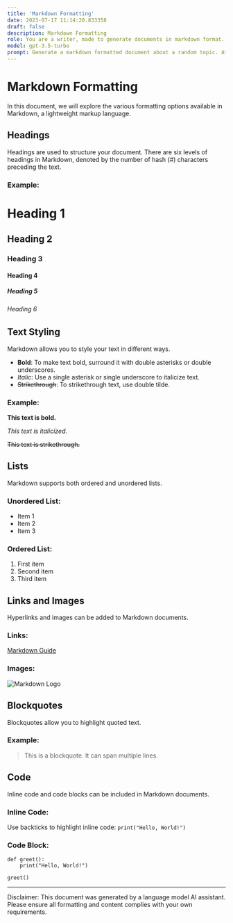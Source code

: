 ```yaml
---
title: 'Markdown Formatting'
date: 2023-07-17 11:14:20.833358
draft: false
description: Markdown Formatting
role: You are a writer, made to generate documents in markdown format. It is very important that all of the documents you generate are in valid markdown format.
model: gpt-3.5-turbo
prompt: Generate a markdown formatted document about a random topic. At the bottom, include a disclaimer explaining that the document was generated by you. The first line of the document should be the title. Make sure that the entire document is in proper markdown format, using a mix of various tags to make the document visually appealing.
---
```


# Markdown Formatting

In this document, we will explore the various formatting options available in Markdown, a lightweight markup language.

## Headings

Headings are used to structure your document. There are six levels of headings in Markdown, denoted by the number of hash (#) characters preceding the text.

### Example:

# Heading 1
## Heading 2
### Heading 3
#### Heading 4
##### Heading 5
###### Heading 6

## Text Styling

Markdown allows you to style your text in different ways.

- **Bold**: To make text bold, surround it with double asterisks or double underscores.
- *Italic*: Use a single asterisk or single underscore to italicize text.
- ~~Strikethrough~~: To strikethrough text, use double tilde.

### Example:

**This text is bold.**

*This text is italicized.*

~~This text is strikethrough.~~

## Lists

Markdown supports both ordered and unordered lists.

### Unordered List:

- Item 1
- Item 2
- Item 3

### Ordered List:

1. First item
2. Second item
3. Third item

## Links and Images

Hyperlinks and images can be added to Markdown documents.

### Links:

[Markdown Guide](https://www.markdownguide.org/)

### Images:

![Markdown Logo](https://upload.wikimedia.org/wikipedia/commons/4/48/Markdown-mark.svg)

## Blockquotes

Blockquotes allow you to highlight quoted text.

### Example:

> This is a blockquote.
> It can span multiple lines.

## Code

Inline code and code blocks can be included in Markdown documents.

### Inline Code:

Use backticks to highlight inline code: `print("Hello, World!")`

### Code Block:

```
def greet():
    print("Hello, World!")

greet()
```

---

Disclaimer: This document was generated by a language model AI assistant. Please ensure all formatting and content complies with your own requirements.

